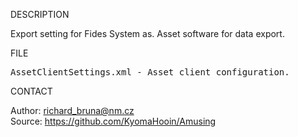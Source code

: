 
DESCRIPTION

Export setting for Fides System as. Asset software for data export. 

FILE
<pre>
AssetClientSettings.xml - Asset client configuration.
</pre>

CONTACT

Author: richard_bruna@nm.cz<br>
Source: https://github.com/KyomaHooin/Amusing

